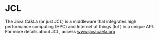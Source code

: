 # JCL
The Java Cá&Lá (or just JCL) is a middleware that integrates high performance computing (HPC) and Internet of things (IoT) in a unique API. For more details about JCL, access www.javacaela.org
